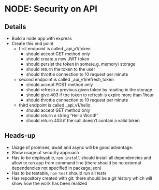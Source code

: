 # NODE:   Security on API
## Details
* Build a node app with express
* Create this end point
	* first endpoint is called _api_v1/token 
		* should accept GET method only 
		* should create a new JWT token 
		* should persist the token in some(e.g. memory) storage
		* should return the token to the user 
		* should throttle connection to 10 request per minute
	* second endpoint is called _api_v1/refresh_token
		* should accept POST method only 
		* should refresh a previous given token by reading in the storage 
		* should give 403 if the token to refresh is expire more than 1hour
		* should throttle connection to 10 request per minute
	* third endpoint is called _api_v1/hello
		* should accept GET method only 
		* should return a string “Hello World!” 
		* should return 403 if the call doesn’t contain a valid token
		
## Heads-up
* Usage of promises, await and async will be good advantage.
* Show usage of security approach
* Has to be deployable, `npm install` should install all dependencies 
and allow to run app from command line (there should be no external dependencies not specified in package.json) 
* Has to be testable, `npm test` should run all tests
* Has repository created with git: there should be a git history which will show how the work has been realized 
